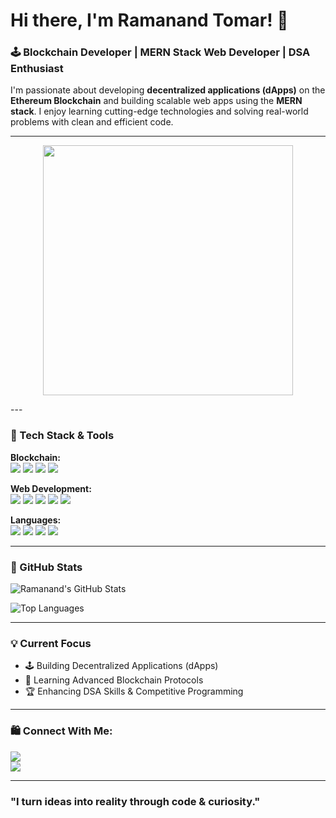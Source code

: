 # Hi there, I'm Ramanand Tomar! 👋

### 🕹 Blockchain Developer | MERN Stack Web Developer | DSA Enthusiast

I'm passionate about developing **decentralized applications (dApps)** on the **Ethereum Blockchain** and building scalable web apps using the **MERN stack**. I enjoy learning cutting-edge technologies and solving real-world problems with clean and efficient code.

---
<p align="center">
  <img src="https://raw.githubusercontent.com/abhisheknaiidu/abhisheknaiidu/master/code.gif" width="400" />
</p>
---


### 🔧 Tech Stack & Tools

**Blockchain:**  
<img src="https://img.shields.io/badge/Ethereum-3C3C3D?style=for-the-badge&logo=ethereum&logoColor=white" /> <img src="https://img.shields.io/badge/Solidity-363636?style=for-the-badge&logo=solidity&logoColor=white" /> <img src="https://img.shields.io/badge/Hardhat-FFDB1C?style=for-the-badge&logo=hardhat&logoColor=black" /> <img src="https://img.shields.io/badge/IPFS-65C2CB?style=for-the-badge&logo=ipfs&logoColor=white" />

**Web Development:**  
<img src="https://img.shields.io/badge/React-61DAFB?style=for-the-badge&logo=react&logoColor=black" /> <img src="https://img.shields.io/badge/Node.js-339933?style=for-the-badge&logo=node.js&logoColor=white" /> <img src="https://img.shields.io/badge/Express.js-000000?style=for-the-badge&logo=express&logoColor=white" /> <img src="https://img.shields.io/badge/MongoDB-47A248?style=for-the-badge&logo=mongodb&logoColor=white" /> <img src="https://img.shields.io/badge/MySQL-00758F?style=for-the-badge&logo=mysql&logoColor=white" />

**Languages:**  
<img src="https://img.shields.io/badge/C%2B%2B-00599C?style=for-the-badge&logo=c%2B%2B&logoColor=white" /> <img src="https://img.shields.io/badge/Python-3776AB?style=for-the-badge&logo=python&logoColor=white" /> <img src="https://img.shields.io/badge/JavaScript-F7DF1E?style=for-the-badge&logo=javascript&logoColor=black" /> <img src="https://img.shields.io/badge/SQL-003B57?style=for-the-badge&logo=sqlite&logoColor=white" />

---

### 🔢 GitHub Stats

![Ramanand's GitHub Stats](https://github-readme-stats.vercel.app/api?username=ramanandtomar&show_icons=true&theme=radical)

![Top Languages](https://github-readme-stats.vercel.app/api/top-langs/?username=ramanandtomar&layout=compact&theme=radical)



---

### 💡 Current Focus

- 🕹 Building Decentralized Applications (dApps)
- 🌟 Learning Advanced Blockchain Protocols
- 🏆 Enhancing DSA Skills & Competitive Programming

---

### 🛍️ Connect With Me:

[<img src="https://img.shields.io/badge/LinkedIn-blue?style=for-the-badge&logo=linkedin&logoColor=white" />](https://www.linkedin.com/in/ramanand-tomar-478528342/)  
[<img src="https://img.shields.io/badge/Email-D14836?style=for-the-badge&logo=gmail&logoColor=white" />](mailto:ramanandtomar1234@gmail.com)

---




### "I turn ideas into reality through code & curiosity."
